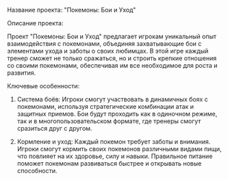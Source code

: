 
Название проекта: "Покемоны: Бои и Уход"

Описание проекта:

Проект "Покемоны: Бои и Уход" предлагает игрокам уникальный опыт взаимодействия с покемонами, объединяя захватывающие бои с элементами ухода и заботы о своих любимцах. В этой игре каждый тренер сможет не только сражаться, но и строить крепкие отношения со своими покемонами, обеспечивая им все необходимое для роста и развития.

Ключевые особенности:

1. Система боёв: Игроки смогут участвовать в динамичных боях с покемонами, используя стратегические комбинации атак и защитных приемов. Бои будут проходить как в одиночном режиме, так и в многопользовательском формате, где тренеры смогут сразиться друг с другом.

2. Кормление и уход: Каждый покемон требует заботы и внимания. Игроки смогут кормить своих покемонов различными видами пищи, что повлияет на их здоровье, силу и навыки. Правильное питание поможет покемонам развиваться быстрее и открывать новые способности.